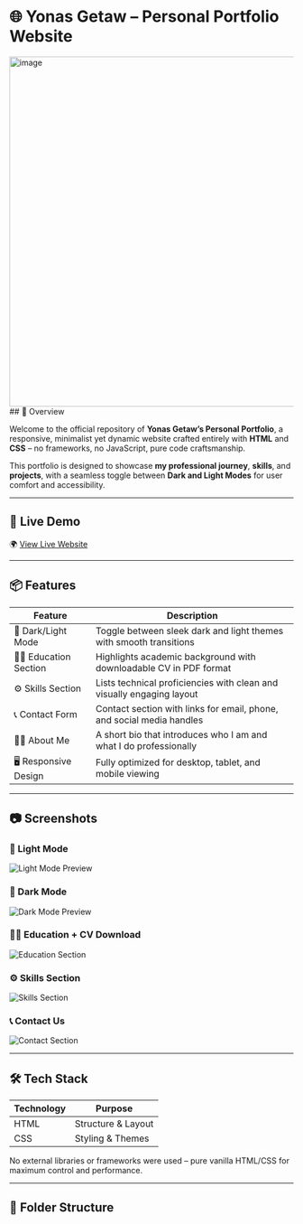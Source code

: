 # 🌐 Yonas Getaw – Personal Portfolio Website
<img width="1349" height="620" alt="image" src="https://github.com/user-attachments/assets/355d40f2-4e22-487c-92bb-8265fb59a246" />
## 📄 Overview

Welcome to the official repository of **Yonas Getaw’s Personal Portfolio**, a responsive, minimalist yet dynamic website crafted entirely with **HTML** and **CSS** – no frameworks, no JavaScript, pure code craftsmanship.

This portfolio is designed to showcase **my professional journey**, **skills**, and **projects**, with a seamless toggle between **Dark and Light Modes** for user comfort and accessibility.

---

## 🔗 Live Demo

🌍 [View Live Website](https://yonasgetawhachathon.netlify.app)

---

## 📦 Features

| Feature        | Description                                                                 |
|----------------|-----------------------------------------------------------------------------|
| 🎨 Dark/Light Mode | Toggle between sleek dark and light themes with smooth transitions         |
| 🧑‍🎓 Education Section | Highlights academic background with downloadable CV in PDF format        |
| ⚙️ Skills Section   | Lists technical proficiencies with clean and visually engaging layout     |
| 📞 Contact Form     | Contact section with links for email, phone, and social media handles     |
| 👨‍💻 About Me        | A short bio that introduces who I am and what I do professionally         |
| 🖥️ Responsive Design| Fully optimized for desktop, tablet, and mobile viewing                   |

---

## 📷 Screenshots

### 🔅 Light Mode
![Light Mode Preview](<img width="1348" height="641" alt="image" src="https://github.com/user-attachments/assets/8ad486e7-ce5a-4754-a7ee-a3d6dca2057f" />
)

### 🌙 Dark Mode
![Dark Mode Preview](https://your-repo-link/assets/screenshot-dark.png)

### 🧑‍🎓 Education + CV Download
![Education Section](https://your-repo-link/assets/education-section.png)

### ⚙️ Skills Section
![Skills Section](https://your-repo-link/assets/skills-section.png)

### 📞 Contact Us
![Contact Section](https://your-repo-link/assets/contact-section.png)

---

## 🛠️ Tech Stack

| Technology | Purpose            |
|------------|--------------------|
| HTML     | Structure & Layout |
| CSS       | Styling & Themes   |

No external libraries or frameworks were used – pure vanilla HTML/CSS for maximum control and performance.

---

## 📂 Folder Structure

